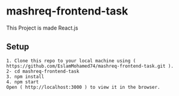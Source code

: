 # mashreq-frontend-task 
This Project is made React.js 
## Setup
```
1. Clone this repo to your local machine using ( https://github.com/EslamMohamed74/mashreq-frontend-task.git ).
2- cd mashreq-frontend-task
3. npm install 
4. npm start
Open ( http://localhost:3000 ) to view it in the browser.
 ```